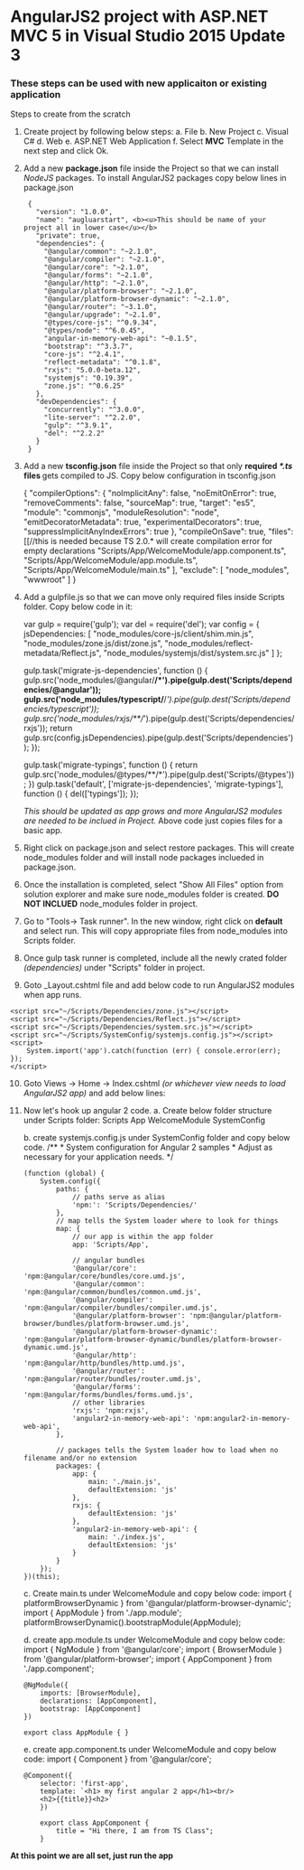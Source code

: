 # AngularJS2 project with ASP.NET MVC 5 in Visual Studio 2015 Update 3
<h3> These steps can be used with new applicaiton or existing application </h3>

Steps to create from the scratch

1. Create project by following below steps:
	a. File
	b. New Project 
	c. Visual C#
	d. Web
	e. ASP.NET Web Application
	f. Select <b>MVC</b> Template in the next step and click Ok.

2. Add a new <b>package.json</b> file inside the Project so that we can install <i>NodeJS</i> packages.
	To install AngularJS2 packages copy below lines in package.json
		
		{
		  "version": "1.0.0",
		  "name": "augluarstart", <b><u>This should be name of your project all in lower case</u></b>
		  "private": true,
		  "dependencies": {
			"@angular/common": "~2.1.0",
			"@angular/compiler": "~2.1.0",
			"@angular/core": "~2.1.0",
			"@angular/forms": "~2.1.0",
			"@angular/http": "~2.1.0",
			"@angular/platform-browser": "~2.1.0",
			"@angular/platform-browser-dynamic": "~2.1.0",
			"@angular/router": "~3.1.0",
			"@angular/upgrade": "~2.1.0",
			"@types/core-js": "^0.9.34",
			"@types/node": "^6.0.45",
			"angular-in-memory-web-api": "~0.1.5",
			"bootstrap": "^3.3.7",
			"core-js": "^2.4.1",
			"reflect-metadata": "^0.1.8",
			"rxjs": "5.0.0-beta.12",
			"systemjs": "0.19.39",
			"zone.js": "^0.6.25"
		  },
		  "devDependencies": {
			"concurrently": "^3.0.0",
			"lite-server": "^2.2.0",
			"gulp": "^3.9.1",
			"del": "^2.2.2"
		  }
		}

3. Add a new <b>tsconfig.json</b> file inside the Project so that only <b> required <i>*.ts</i> files </b> gets compiled to JS.
	Copy below configuration in tsconfig.json

	
	{
	  "compilerOptions": {
		"noImplicitAny": false,
		"noEmitOnError": true,
		"removeComments": false,
		"sourceMap": true,
		"target": "es5",
		"module": "commonjs",
		"moduleResolution": "node",
		"emitDecoratorMetadata": true,
		"experimentalDecorators": true,
		"suppressImplicitAnyIndexErrors": true
	  },
	  "compileOnSave": true,
	  "files": [[//this is needed because TS 2.0.* will create compilation error for empty declarations
		"Scripts/App/WelcomeModule/app.component.ts",
		"Scripts/App/WelcomeModule/app.module.ts",
		"Scripts/App/WelcomeModule/main.ts"
	  ],
	  "exclude": [
		"node_modules",
		"wwwroot"
	  ]
	}


4. Add a gulpfile.js so that we can move only required files inside Scripts folder. Copy below code in it:
	
	
	var gulp = require('gulp');
	var del = require('del');
	var config = {
		jsDependencies: [
			"node_modules/core-js/client/shim.min.js",
			"node_modules/zone.js/dist/zone.js",
			"node_modules/reflect-metadata/Reflect.js",
			"node_modules/systemjs/dist/system.src.js"
		]
	};

	gulp.task('migrate-js-dependencies', function () {
		gulp.src('node_modules/@angular/**/*').pipe(gulp.dest('Scripts/dependencies/@angular'));
		gulp.src('node_modules/typescript/**/*').pipe(gulp.dest('Scripts/dependencies/typescript'));
		gulp.src('node_modules/rxjs/**/*').pipe(gulp.dest('Scripts/dependencies/rxjs'));
		return gulp.src(config.jsDependencies).pipe(gulp.dest('Scripts/dependencies'));
	});

	gulp.task('migrate-typings', function () {
		return gulp.src('node_modules/@types/**/*').pipe(gulp.dest('Scripts/@types'));
	})
	gulp.task('default', ['migrate-js-dependencies', 'migrate-typings'], function () {
		del(['typings']);
	});

	<i> This should be updated as app grows and more AngularJS2 modules are needed to be inclued in Project. </i> 
	Above code just copies files for a basic app.

5. Right click on package.json and select restore packages. This will create node_modules folder and will install node packages inclueded in package.json.

6. Once the installation is completed, select "Show All Files" option from solution explorer and make sure node_modules folder is created.
							 <b> DO NOT INCLUED</b> node_modules folder in project.
7. Go to "Tools-> Task runner". In the new window, right click on <b> default </b> and select run. This will copy appropriate files from node_modules into Scripts folder.

8. Once gulp task runner is completed, include all the newly crated folder <i>(dependencies)</i> under "Scripts" folder in project.

9. Goto _Layout.cshtml file and add below code to run AngularJS2 modules when app runs.

<script src="~/Scripts/Dependencies/shim.min.js"></script>
    <script src="~/Scripts/Dependencies/zone.js"></script>
    <script src="~/Scripts/Dependencies/Reflect.js"></script>
    <script src="~/Scripts/Dependencies/system.src.js"></script>
    <script src="~/Scripts/SystemConfig/systemjs.config.js"></script>
    <script>
        System.import('app').catch(function (err) { console.error(err); });
    </script>

10. Goto Views -> Home -> Index.cshtml <i>(or whichever view needs to load AngularJS2 app)</i> and add below lines:
	<div>
		<first-app></first-app>
	</div> 

11. Now let's hook up angular 2 code. 
	a. Create below folder structure under Scripts folder:
		Scripts
			App
				WelcomeModule
				SystemConfig
	
	b. create systemjs.config.js under SystemConfig folder and copy below code.
		 /**
		 * System configuration for Angular 2 samples
		 * Adjust as necessary for your application needs.
		 */

		(function (global) {
			System.config({
				paths: {
					// paths serve as alias
					'npm:': 'Scripts/Dependencies/'
				},
				// map tells the System loader where to look for things
				map: {
					// our app is within the app folder
					app: 'Scripts/App',

					// angular bundles
					'@angular/core': 'npm:@angular/core/bundles/core.umd.js',
					'@angular/common': 'npm:@angular/common/bundles/common.umd.js',
					'@angular/compiler': 'npm:@angular/compiler/bundles/compiler.umd.js',
					'@angular/platform-browser': 'npm:@angular/platform-browser/bundles/platform-browser.umd.js',
					'@angular/platform-browser-dynamic': 'npm:@angular/platform-browser-dynamic/bundles/platform-browser-dynamic.umd.js',
					'@angular/http': 'npm:@angular/http/bundles/http.umd.js',
					'@angular/router': 'npm:@angular/router/bundles/router.umd.js',
					'@angular/forms': 'npm:@angular/forms/bundles/forms.umd.js',
					// other libraries
					'rxjs': 'npm:rxjs',
					'angular2-in-memory-web-api': 'npm:angular2-in-memory-web-api',
				},

				// packages tells the System loader how to load when no filename and/or no extension
				packages: {
					app: {
						main: './main.js',
						defaultExtension: 'js'
					},
					rxjs: {
						defaultExtension: 'js'
					},
					'angular2-in-memory-web-api': {
						main: './index.js',
						defaultExtension: 'js'
					}
				}
			});
		})(this);
	
	c. Create main.ts under WelcomeModule and copy below code:
		import { platformBrowserDynamic } from '@angular/platform-browser-dynamic';
		import { AppModule } from './app.module';
		platformBrowserDynamic().bootstrapModule(AppModule);
		
	d. create app.module.ts under WelcomeModule and copy below code:
		import { NgModule } from '@angular/core';
		import { BrowserModule } from '@angular/platform-browser';
		import { AppComponent } from './app.component';

		@NgModule({
			imports: [BrowserModule],
			declarations: [AppComponent],
			bootstrap: [AppComponent]
		})

		export class AppModule { }

	e. create app.component.ts under WelcomeModule and copy below code:
		import { Component } from '@angular/core';

		@Component({
			selector: 'first-app',
			template: `<h1> my first angular 2 app</h1><br/>
			<h2>{{title}}<h2>`
			})

			export class AppComponent {
				title = "Hi there, I am from TS Class";
			}

<b> At this point we are all set, just run the app </b>
